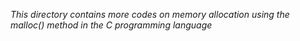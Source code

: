 
*This directory contains more codes on memory allocation using the malloc() method in the C programming language*